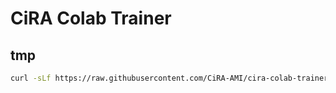 # CiRA Colab Trainer


## tmp
```bash
curl -sLf https://raw.githubusercontent.com/CiRA-AMI/cira-colab-trainer/main/boostrap.sh | bash
```
